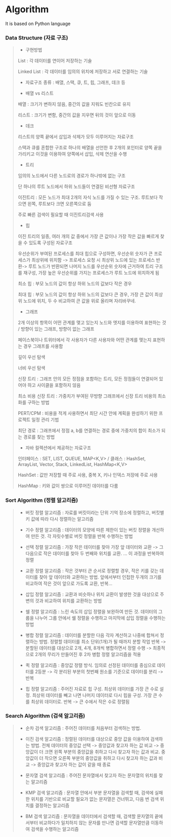 # Algorithm
It is based on Python language

### Data Structure (자료 구조)
> - 구현방법
>
> List : 각 데이터를 연이어 저장하는 기술
>
> Linked List : 각 데이터를 임의의 위치에 저장하고 서로 연결하는 기술
>
> - 자료구조 종류 : 배열, 스택, 큐, 트, 힙, 그래프, 데크 등
>
> - 배열 vs 리스트
>
> 배열 : 크기가 변하지 않음, 중간의 값을 지워도 빈칸으로 유지
>
> 리스트 : 크기가 변함, 중간의 값을 지우면 뒤의 것이 앞으로 이동
>
> - 데크
> 
> 리스트의 양쪽 끝에서 삽입과 삭제가 모두 이루어지는 자료구조
>
> 스택과 큐를 혼합한 구조로 하나의 배열을 선언한 후 2개의 포인터로 양쪽 끝을 가리키고 이것을 이용하여 양쪽에서 삽입, 삭제 연산을 수행
> 
> - 트리
> 
> 임의의 노드에서 다른 노드로의 경로가 하나밖에 없는 구조
> 
> 단 하나의 루트 노드에서 하위 노드들이 연결된 비선형 자료구조 
> 
> 이진트리 : 모든 노드가 최대 2개의 자식 노드를 가질 수 있는 구조. 루트보다 작으면 왼쪽, 루트보다 크면 오른쪽으로 둠
>
> 주로 빠른 검색이 필요할 때 이진트리검색 사용
>
> - 힙
>
> 이진 트리의 일종, 여러 개의 값 중에서 가장 큰 값이나 가장 작은 값을 빠르게 찾을 수 있도록 구성된 자료구조
>
> 우선순위가 부여된 프로세스를 최대 힙으로 구성하면, 우선순위 숫자가 큰 프로세스가 최상위에 위치함 -> 프로세스 요청 시 최상위 노드에 있는 프로세스 반환->
> 루트 노드가 반환되면 나머지 노드를 우선순위 숫자에 근거하여 트리 구조를 재구성, 가장 높은 우선순위를 가지는 프로세스가 루트 노드에 위치하게 됨 
> 
> 최소 힙 : 부모 노드의 값이 항상 하위 노드의 값보다 작은 경우
> 
> 최대 힙 : 부모 노드의 값이 항상 하위 노드의 값보다 큰 경우, 가장 큰 값이 최상위 노드에 위치, 두 수 비교하여 큰 값을 위로 올리며 자리바꾸네.
>
> - 그래프
> 
> 2개 이상의 항목이 어떤 관계를 맺고 있는지 노드와 엣지를 이용하여 표현하는 것 / 
> 방향이 있는 그래프, 방향이 없는 그래프
>
> 페이스북이나 트위터에서 각 사용자가 다른 사용자와 어떤 관계를 맺는지 표현하는 경우 그래프를 사용함
> 
> 깊이 우선 탐색
>
> 너비 우선 탐색
> 
> 신장 트리 : 그래프 안의 모든 정점을 포함하는 트리, 모든 정점들이 연결되어 있어야 하고 사이클을 포함하지 않음
> 
> 최소 비용 신장 트리 : 가중치가 부여된 무방향 그래프에서 신장 트리 비용의 최소화를 구하는 방법
>
> PERT/CPM : 비용을 적게 사용하면서 최단 시간 안에 계획을 완성하기 위한 프로젝트 일정 관리 기법
> 
> 최단 경로 : 그래프에서 정점 a, b를 연결하는 경로 중에 가중치의 합이 최소가 되는 경로를 찾는 방법
> 
> - 자바 컬렉션에서 제공하는 자료구조
> 
> 인터페이스 : SET<E>, LIST<E>, QUEUE<E>, MAP<K,V> / 클래스 : HashSet<E>, ArrayList<E>, Vector<E>, Stack<E>, LinkedList<E>, HashMap<K,V>
>
> HashSet : 값만 저장할 때 주로 사용, 중복 X, 키나 인덱스 저장에 주로 사용
>
> HashMap : 키와 값이 쌍으로 이루어진 데이터를 다룸
>
>
>
### Sort Algorithm (정렬 알고리즘)
> 
> - 버킷 정렬 알고리즘 : 자료를 버킷이라는 단위 기억 장소에 정렬하고, 버킷별 키 값에 따라 다시 정렬하는 알고리즘
>
> - 기수 정렬 알고리즘 : 데이터의 모양에 따른 제한이 있는 버킷 정렬을 개선하여 만든 것. 각 자릿수별로 버킷 정렬을 반복 수행하는 방법
>
> - 선택 정렬 알고리즘 : 가장 작은 데이터를 찾아 가장 앞 데이터와 교환 -> 그 다음으로 작은 데이터를 찾아 두 번째와 위치를 교환. ... 이 과정을 반복하여 정렬
> 
> - 교환 정렬 알고리즘 : 작은 것부터 큰 순서로 정렬할 경우, 작은 키를 갖는 데이터를 찾아 앞 데이터와 교환하는 방법. 앞에서부터 인접한 두개의 크기를 비교하여 작은 것이 앞으로 가도록 교환, 반복...
>
> - 삽입 정렬 알고리즘 : 교환과 비슷하나 위치 교환이 발생한 것을 대상으로 주변의 것과 비교하여 위치를 교환하는 방법
>
> - 쉘 정렬 알고리즘 : 느린 속도의 삽입 정렬을 보완하여 만든 것. 데이터의 그룹을 나누어 그룹 안에서 쉘 정렬을 수행하고 마지막에 삽입 정렬을 수행하는 방법
>  
> - 병합 정렬 알고리즘 : 데이터를 분할한 다음 각자 계산하고 나중에 합쳐서 정렬하는 방법. 정렬할 데이터를 최소 단위(1개)가 될 때까지 분할 작업 반복 -> 
  분할된 데이터를 대상으로 2개, 4개, 8개씩 병합하면서 정렬 수행 -> 최종적으로 2개의 무리가 만들어진 후 2차 병합 정렬 알고리즘을 적용
>
> - 퀵 정렬 알고리즘 : 중앙값 정렬 방식. 임의로 선정된 데이터를 중심으로 데이터를 2등분 -> 각 분리된 부분의 첫번째 원소를 기준으로 데이터를 분리 -> 반복
>
> - 힙 정렬 알고리즘 : 주어진 자료로 힙 구성. 최상위 데이터를 가장 큰 수로 설정. 최상위 데이터를 빼고 나면 나머지 데이터로 다시 힙을 구성. 가장 큰 수를 최상위 데이터로. 반복 -> 큰 수에서 작은 수로 정렬됨
>
> 
>
### Search Algorithm (검색 알고리즘)
> 
> - 순차 검색 알고리즘 : 주어진 데이터를 처음부터 검색하는 방법. 
>
> - 이진 검색 알고리즘 : 정렬된 데이터를 대상으로 중앙 값을 이용하여 검색하는 방법. 전체 데이터의 중앙값 선택 -> 중앙값과 찾고자 하는 값 비교 -> 중앙값이 더 크면 왼쪽 부분의 중앙값을 취하고 다시 찾고자 하는 값과 비교. 중앙값이 더 작으면 오른쪽 부분의 중앙값을 취하고 다시 찾고자 하는 값과 비교 -> 중앙값과 찾고자 하는 값이 같을 때 종료
>
> - 문자열 검색 알고리즘 :  주어진 문자열에서 찾고자 하는 문자열의 위치를 찾는 알고리즘
>
> - KMP 검색 알고리즘 : 문자열 안에서 부분 문자열을 검색할 때, 검색에 실패한 위치를 기반으로 비교할 필요가 없는 문자열은 건너뛰고, 다음 번 검색 위치를 결정하는 알고리즘
> 
> - BM 검색 알고리즘 : 문자열을 데이터에서 검색할 때, 검색할 문자열의 끝에서부터 비교하다가 일치하지 않는 문자를 만나면 검색할 문자열만큼 이동하여 검색을 수행하는 알고리즘
>
